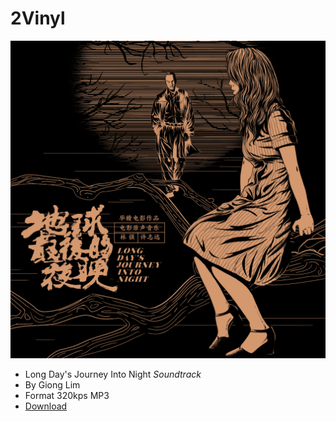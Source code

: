 # 2Vinyl

![vinyl](data/Last.jpg)
- Long Day's Journey Into Night *Soundtrack*
- By Giong Lim
- Format 320kps MP3
- [Download](data/test.zip)
